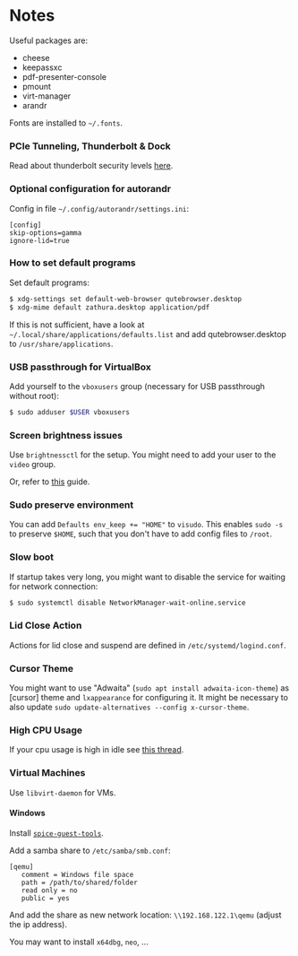 Notes
=====

Useful packages are: 
* cheese
* keepassxc
* pdf-presenter-console
* pmount
* virt-manager
* arandr

Fonts are installed to `~/.fonts`.


### PCIe Tunneling, Thunderbolt & Dock
Read about thunderbolt security levels [here](https://www.kernel.org/doc/html/latest/admin-guide/thunderbolt.html).

### Optional configuration for autorandr
Config in file `~/.config/autorandr/settings.ini`:
```
[config]
skip-options=gamma
ignore-lid=true
```

### How to set default programs
Set default programs:
```bash
$ xdg-settings set default-web-browser qutebrowser.desktop
$ xdg-mime default zathura.desktop application/pdf
```
If this is not sufficient, have a look at `~/.local/share/applications/defaults.list` and add qutebrowser.desktop to `/usr/share/applications`.

### USB passthrough for VirtualBox
Add yourself to the `vboxusers` group (necessary for USB passthrough without root):
```bash
$ sudo adduser $USER vboxusers
```

### Screen brightness issues
Use `brightnessctl` for the setup. You might need to add your user to the `video` group.

Or, refer to [this](https://askubuntu.com/questions/715306/xbacklight-no-outputs-have-backlight-property-no-sys-class-backlight-folder) guide.

### Sudo preserve environment
You can add `Defaults env_keep += "HOME"` to `visudo`.
This enables `sudo -s` to preserve `$HOME`, such that you don't have to add config files to `/root`.

### Slow boot
If startup takes very long, you might want to disable the service for waiting for network connection:
```bash
$ sudo systemctl disable NetworkManager-wait-online.service
```

### Lid Close Action
Actions for lid close and suspend are defined in `/etc/systemd/logind.conf`.

### Cursor Theme
You might want to use "Adwaita" (`sudo apt install adwaita-icon-theme`) as [cursor] theme and `lxappearance` for configuring it.
It might be necessary to also update `sudo update-alternatives --config x-cursor-theme`.

### High CPU Usage
If your cpu usage is high in idle see [this thread](https://askubuntu.com/questions/176565/why-does-kworker-cpu-usage-get-so-high).

### Virtual Machines

Use `libvirt-daemon` for VMs.

#### Windows

Install [`spice-guest-tools`](https://www.spice-space.org/download.html).

Add a samba share to `/etc/samba/smb.conf`:
```
[qemu]
   comment = Windows file space
   path = /path/to/shared/folder
   read only = no
   public = yes
```

And add the share as new network location: `\\192.168.122.1\qemu` (adjust the ip address).

You may want to install `x64dbg`, `neo`, ...
